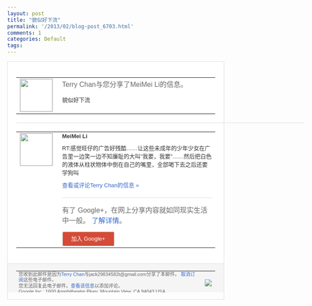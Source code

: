 ```yaml
---
layout: post
title: "貌似好下流"
permalink: '/2013/02/blog-post_6703.html'
comments: 1
categories: Default
tags: 
---
```

<!-- X-Notifications: 1:ed5d59c330000000 -->

<div style="border:solid 1px #dfdfdf;color:#686868;font:13px Arial"><div style="background-color:#fff;padding:20px;"><table cellpadding="0" cellspacing="0"><tr><td style="padding-right:15px;vertical-align:top"><a href="https://plus.google.com/_/notifications/emlink?emr=14900066512970582018&amp;emid=CPia2pytvLUCFbFCcgod63UAAA&amp;path=%2F108643996575278738906&amp;dt=1361070096031&amp;uob=8"><img height="75" src="https://lh3.googleusercontent.com/-KKRGTyJ5Bl0/AAAAAAAAAAI/AAAAAAAAtnY/R4QEWIp3Ur0/s75-c-k-a/photo.jpg" style="border:solid 1px #cccccc;" width="75"/></a></td><td style="width:578px;color:#333;font:13px Arial;vertical-align:top"><div style="color:#686868;font:16px Arial;padding-bottom:15px">Terry Chan与您分享了MeiMei Li的信息。</div><div style="padding-bottom:10px">貌似好下流</div></td></tr></table><div style="margin:20px 0;border-bottom:solid 1px #dfdfdf;width:670px"></div><table cellpadding="0" cellspacing="0"><tr><td style="padding-right:15px;vertical-align:top"><a href="https://plus.google.com/_/notifications/emlink?emr=14900066512970582018&amp;emid=CPia2pytvLUCFbFCcgod63UAAA&amp;path=%2F116133659733316636789&amp;dt=1361070096031&amp;uob=8"><img height="75" src="https://lh3.googleusercontent.com/-xIfWFa2k2NI/AAAAAAAAAAI/AAAAAAAAC4A/jfCqEkLaDNc/s75-c-k-a/photo.jpg" style="border:solid 1px #cccccc;" width="75"/></a></td><td style="width:578px;color:#333;font:13px Arial;vertical-align:top"><div style="font-weight:bold;padding-bottom:10px">MeiMei Li</div><div style="padding-bottom:10px">RT:感觉旺仔的广告好残酷……让这些未成<wbr/>年的少年少女在广告里一边笑一边不知廉耻的<wbr/>大叫"我要，我要"……然后把白色的液体从<wbr/>柱状物体中倒在自己的嘴里，全部喝下去之后<wbr/>还要学狗叫    </div><a href="https://plus.google.com/_/notifications/emlink?emr=14900066512970582018&amp;emid=CPia2pytvLUCFbFCcgod63UAAA&amp;path=%2F108643996575278738906%2Fposts%2F9X5sZz86jJA%3Fgpinv%3DAMIXal9VZ-yvuZaH5-L0GVLv7KQIH_43J92iA__Yl9aZXPVTDRpjJWL25-NZ8rQjM6GcGhPXKoGL2pEyeHOFEQ63JYXmZvJBKvvY6gXkqeBKYFMFAjA9pU4&amp;dt=1361070096031&amp;uob=8" style="color:#3366CC;text-decoration:none">查看或评论Terry Chan的信息 »</a><div style="margin-top:20px;border-top:solid 1px #dfdfdf"><div style="padding:15px 0;color:#686868;font:16px Arial">有了 Google+，在网上分享内容就如同现实生活中一般。 <a href="http://www.google.com/+/learnmore/" style="color:#3366CC;text-decoration:none">了解详情</a>。</div><a href="https://plus.google.com/_/notifications/emlink?emr=14900066512970582018&amp;emid=CPia2pytvLUCFbFCcgod63UAAA&amp;path=%2F%3Fgpinv%3DAMIXal9VZ-yvuZaH5-L0GVLv7KQIH_43J92iA__Yl9aZXPVTDRpjJWL25-NZ8rQjM6GcGhPXKoGL2pEyeHOFEQ63JYXmZvJBKvvY6gXkqeBKYFMFAjA9pU4&amp;dt=1361070096031&amp;uob=8" style="padding:1px 20px;min-width:54px;display:inline-block; background-color:#d44b38;text-align:center; font:13px Arial; border-radius:3px;color:#fff;border:solid 1px #dfdfdf; white-space:nowrap;text-decoration:none;height:30px;line-height:30px">加入 Google+</a></div></td></tr></table></div><div style="border-top:solid 1px #dfdfdf;padding:0 20px; background-color:#f5f5f5"><table cellpadding="0" cellspacing="0" style="height:50px"><tbody><tr><td style="vertical-align:middle;width:100%; color:#636363;font:11px Arial; line-height:120%">您收到此邮件是因为<a href="https://plus.google.com/_/notifications/emlink?emr=14900066512970582018&amp;emid=CPia2pytvLUCFbFCcgod63UAAA&amp;path=%2F108643996575278738906%3Fgpinv%3DAMIXal9VZ-yvuZaH5-L0GVLv7KQIH_43J92iA__Yl9aZXPVTDRpjJWL25-NZ8rQjM6GcGhPXKoGL2pEyeHOFEQ63JYXmZvJBKvvY6gXkqeBKYFMFAjA9pU4&amp;dt=1361070096031&amp;uob=8" style="color:#3366CC;text-decoration:none">Terry Chan</a>与jack29834582t@gmail.com分享了本邮件。 <a href="https://plus.google.com/_/notifications/emlink?emr=14900066512970582018&amp;emid=CPia2pytvLUCFbFCcgod63UAAA&amp;path=%2F_%2Fnonplus%2Femailsettings%3Fgpinv%3DAMIXal9VZ-yvuZaH5-L0GVLv7KQIH_43J92iA__Yl9aZXPVTDRpjJWL25-NZ8rQjM6GcGhPXKoGL2pEyeHOFEQ63JYXmZvJBKvvY6gXkqeBKYFMFAjA9pU4%26est%3DADH5u8X5u3UNmhYEQWQOlPhJUIxy17P2iXtySJ3_0nKnt1_DL1kER8Jbmjt0b1HmJySkoOyEReTJHXtfkLtw0geZCOr4IvaiJDbZIzVf7b0PUg1SGuiZOX545GwqHPlCV1r6ILhkPv-zP4j4SlVTPe2wBCEg4PZVLw&amp;dt=1361070096031&amp;uob=8" style="color:#3366CC;text-decoration:none">取消订阅</a>这些电子邮件。<br/>您无法回复此电子邮件。<a href="https://plus.google.com/_/notifications/emlink?emr=14900066512970582018&amp;emid=CPia2pytvLUCFbFCcgod63UAAA&amp;path=%2F108643996575278738906%2Fposts%2F9X5sZz86jJA%3Fgpinv%3DAMIXal9VZ-yvuZaH5-L0GVLv7KQIH_43J92iA__Yl9aZXPVTDRpjJWL25-NZ8rQjM6GcGhPXKoGL2pEyeHOFEQ63JYXmZvJBKvvY6gXkqeBKYFMFAjA9pU4&amp;dt=1361070096031&amp;uob=8" style="color:#3366CC;text-decoration:none">查看该信息</a>以添加评论。<br/>Google Inc., 1600 Amphitheatre Pkwy, Mountain View, CA 94043 USA<br/></td><td><img src="https://ssl.gstatic.com/s2/oz/images/notifications/logo/google-plus-6617a72bb36cc548861652780c9e6ff1.png"/></td></tr></tbody></table></div></div>